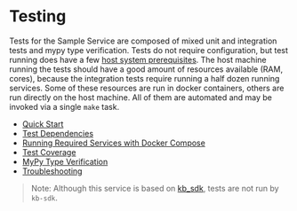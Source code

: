 # Testing

Tests for the Sample Service are composed of mixed unit and integration tests and mypy type verification. Tests do not require configuration, but test running does have a few [host system prerequisites](./quick-start.md#prerequisites). The host machine running the tests should have a good amount of resources available (RAM, cores), because the integration tests require running a half dozen running services. Some of these resources are run in docker containers, others are run directly on the host machine. All of them are automated and may be invoked via a single `make` task.

- [Quick Start](./quick-start.md)
- [Test Dependencies](./dependencies.md)
- [Running Required Services with Docker Compose](./testing-services-with-docker-compose.md)
- [Test Coverage](./coverage.md)
- [MyPy Type Verification](./mypy.md)
- [Troubleshooting](./troubleshooting.md)

> Note: Although this service is based on [kb_sdk](https://github.com/kbase/kb_sdk), tests are not run by `kb-sdk`.
